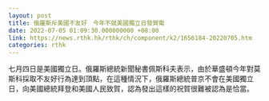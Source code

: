 ```yaml
---
layout: post
title: 俄羅斯斥美國不友好　今年不就美國獨立日發賀電
date: 2022-07-05 01:09:30.000000000 +08:00
link: https://news.rthk.hk/rthk/ch/component/k2/1656184-20220705.htm
categories: rthk
---
```


七月四日是美國獨立日。俄羅斯總統新聞秘書佩斯科夫表示，由於華盛頓今年對莫斯科採取不友好行為達到頂點，在這種情況下，俄羅斯總統普京不會在美國獨立日，向美國總統拜登和美國人民致賀，認為發出這樣的祝賀很難被認為是恰當。
